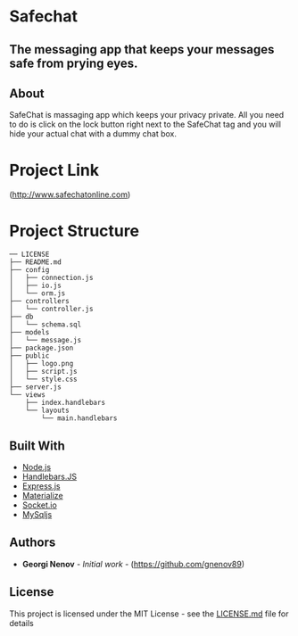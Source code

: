 # Safechat

## The messaging app that keeps your messages safe from prying eyes.

## About 

SafeChat is massaging app which keeps your privacy private. All you need to do is click on the lock button right next to the SafeChat tag and you will hide your actual chat with a dummy chat box. 


# Project Link

(http://www.safechatonline.com)

# Project Structure
```
── LICENSE
├── README.md
├── config
│   ├── connection.js
│   ├── io.js
│   └── orm.js
├── controllers
│   └── controller.js
├── db
│   └── schema.sql
├── models
│   └── message.js
├── package.json
├── public
│   ├── logo.png
│   ├── script.js
│   └── style.css
├── server.js
└── views
    ├── index.handlebars
    └── layouts
        └── main.handlebars
```



## Built With
* [Node.js](https://nodejs.org/en/)
* [Handlebars.JS](https://handlebarsjs.com/)
* [Express.js](https://expressjs.com/)
* [Materialize](https://materializecss.com/)
* [Socket.io](https://socket.io/)
* [MySqljs](https://github.com/mysqljs/mysql)






## Authors

* **Georgi Nenov** - *Initial work* - (https://github.com/gnenov89)



## License

This project is licensed under the MIT License - see the [LICENSE.md](LICENSE.md) file for details



